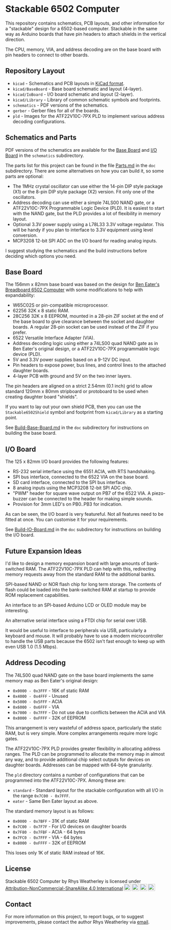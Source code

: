 
Stackable 6502 Computer
=======================

This repository contains schematics, PCB layouts, and other information
for a "stackable" design for a 6502-based computer.  Stackable in the same
way as Arduino boards that have pin headers to attach shields in the
vertical direction.

The CPU, memory, VIA, and address decoding are on the base board with pin
headers to connect to other boards.

Repository Layout
-----------------

* `kicad` - Schematics and PCB layouts in [KiCad format](https://www.kicad.org/).
* `kicad/BaseBoard` - Base board schematic and layout (4-layer).
* `kicad/IoBoard` - I/O board schematic and layout (2-layer).
* `kicad/Library` - Library of common schematic symbols and footprints.
* `schematics` - PDF versions of the schematics.
* `gerber` - Gerber files for all of the boards.
* `pld` - Images for the ATF22V10C-7PX PLD to implement various address
decoding configurations.

Schematics and Parts
--------------------

PDF versions of the schematics are available for the
[Base Board](schematics/BaseBoard.pdf) and [I/O Board](schematics/IoBoard.pdf)
in the `schematics` subdirectory.

The parts list for this project can be found in the file
[Parts.md](doc/Parts.md) in the `doc` subdirectory.  There are some
alternatives on how you can build it, so some parts are optional:

* The 1MHz crystal oscillator can use either the 14-pin DIP style package (X1)
or the 8-pin DIP style package (X2) version.  Fit only one of the oscillators.
* Address decoding can use either a simple 74LS00 NAND gate, or a
ATF22V10C-7PX Programmable Logic Device (PLD).  It is easiest to start with
the NAND gate, but the PLD provides a lot of flexibility in memory layout.
* Optional 3.3V power supply using a L78L33 3.3V voltage regulator.
This will be handy if you plan to interface to 3.3V equipment using
level conversion.
* MCP3208 12-bit SPI ADC on the I/O board for reading analog inputs.

I suggest studying the schematics and the build instructions before
deciding which options you need.

Base Board
----------

The 156mm x 82mm base board was based on the design for
[Ben Eater's Breadboard 6502 Computer](https://eater.net/6502) with some
modifications to help with expandability:

* W65C02S or pin-compatible microprocessor.
* 62256 32K x 8 static RAM.
* 28C256 32K x 8 EEPROM, mounted in a 28-pin ZIF socket at the end of the
  base board to give clearance between the socket and daughter boards.
  A regular 28-pin socket can be used instead of the ZIF if you prefer.
* 6522 Versatile Interface Adapter (VIA).
* Address decoding logic using either a 74LS00 quad NAND gate as in Ben Eater's
  original design, or a ATF22V10C-7PX programmable logic device (PLD).
* 5V and 3.3V power supplies based on a 9-12V DC input.
* Pin headers to expose power, bus lines, and control lines to the
  attached daughter boards.
* 4-layer PCB with ground and 5V on the two inner layers.

The pin headers are aligned on a strict 2.54mm (0.1 inch) grid to allow
standard 120mm x 80mm stripboard or protoboard to be used when creating
daughter board "shields".

If you want to lay out your own shield PCB, then you can use the
`Stackable6502Shield` symbol and footprint from `kicad/Library`
as a starting point.

See [Build-Base-Board.md](doc/Build-Base-Board.md) in the `doc`
subdirectory for instructions on building the base board.

I/O Board
---------

The 125 x 82mm I/O board provides the following features:

* RS-232 serial interface using the 6551 ACIA, with RTS handshaking.
* SPI bus interface, connected to the 6522 VIA on the base board.
* SD card interface, connected to the SPI bus interface.
* 8 analog inputs using the MCP3208 12-bit SPI ADC chip.
* "PWM" header for square wave output on PB7 of the 6522 VIA.
  A piezo-buzzer can be connected to the header for making simple sounds.
* Provision for 3mm LED's on PB0..PB3 for indication.

As can be seen, the I/O board is very featureful.  Not all features need
to be fitted at once.  You can customise it for your requirements.

See [Build-IO-Board.md](doc/Build-IO-Board.md) in the `doc`
subdirectory for instructions on building the I/O board.

Future Expansion Ideas
----------------------

I'd like to design a memory expansion board with large amounts of
bank-switched RAM.  The ATF22V10C-7PX PLD can help with this, redirecting
memory requests away from the standard RAM to the additional banks.

SPI-based NAND or NOR flash chip for long term storage.  The contents of
flash could be loaded into the bank-switched RAM at startup to provide
ROM replacement capabilities.

An interface to an SPI-based Arduino LCD or OLED module may be interesting.

An alternative serial interface using a FTDI chip for serial over USB.

It would be useful to interface to peripherals via USB, particularly a
keyboard and mouse.  It will probably have to use a modern microcontroller
to handle the USB parts because the 6502 isn't fast enough to keep up
with even USB 1.0 (1.5 Mbps).

Address Decoding
----------------

The 74LS00 quad NAND gate on the base board implements the same memory
map as Ben Eater's original design:

* `0x0000 - 0x3FFF` - 16K of static RAM
* `0x4000 - 0x4FFF` - Unused
* `0x5000 - 0x5FFF` - ACIA
* `0x6000 - 0x6FFF` - VIA
* `0x7000 - 0x7FFF` - Do not use due to conflicts between the ACIA and VIA
* `0x8000 - 0xFFFF` - 32K of EEPROM

This arrangement is very wasteful of address space, particularly the
static RAM, but is very simple.  More complex arrangements require more
logic gates.

The ATF22V10C-7PX PLD provides greater flexibility in allocating address
ranges.  The PLD can be programmed to allocate the memory map in almost
any way, and to provide additional chip select outputs for devices on
daughter boards.  Addresses can be mapped with 64-byte granularity.

The `pld` directory contains a number of configurations that can be
programmed into the ATF22V10C-7PX.  Among these are:

* `standard` - Standard layout for the stackable configuration with all
  I/O in the range `0x7C00 - 0x7FFF`.
* `eater` - Same Ben Eater layout as above.

The standard memory layout is as follows:

* `0x0000 - 0x7BFF` - 31K of static RAM
* `0x7C00 - 0x7F7F` - For I/O devices on daughter boards
* `0x7F80 - 0x7FBF` - ACIA - 64 bytes
* `0x7FC0 - 0x7FFF` - VIA - 64 bytes
* `0x8000 - 0xFFFF` - 32K of EEPROM

This loses only 1K of static RAM instead of 16K.

License
-------

<p xmlns:cc="http://creativecommons.org/ns#" xmlns:dct="http://purl.org/dc/terms/"><span property="dct:title">Stackable 6502 Computer</span> by <span property="cc:attributionName">Rhys Weatherley</span> is licensed under <a href="http://creativecommons.org/licenses/by-nc-sa/4.0/?ref=chooser-v1" target="_blank" rel="license noopener noreferrer" style="display:inline-block;">Attribution-NonCommercial-ShareAlike 4.0 International<img style="height:22px!important;margin-left:3px;vertical-align:text-bottom;" src="https://mirrors.creativecommons.org/presskit/icons/cc.svg?ref=chooser-v1"><img style="height:22px!important;margin-left:3px;vertical-align:text-bottom;" src="https://mirrors.creativecommons.org/presskit/icons/by.svg?ref=chooser-v1"><img style="height:22px!important;margin-left:3px;vertical-align:text-bottom;" src="https://mirrors.creativecommons.org/presskit/icons/nc.svg?ref=chooser-v1"><img style="height:22px!important;margin-left:3px;vertical-align:text-bottom;" src="https://mirrors.creativecommons.org/presskit/icons/sa.svg?ref=chooser-v1"></a></p>

Contact
-------

For more information on this project, to report bugs, or to suggest
improvements, please contact the author Rhys Weatherley via
[email](mailto:rhys.weatherley@gmail.com).
